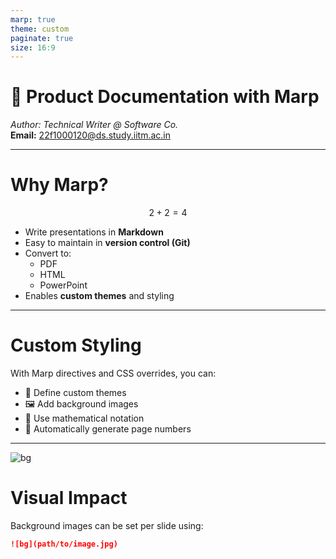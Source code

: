 ```yaml
---
marp: true
theme: custom
paginate: true
size: 16:9
---
```


<!-- _class: lead -->
<!-- footer: "22f1000120@ds.study.iitm.ac.in" -->

# 📘 Product Documentation with Marp  
*Author: Technical Writer @ Software Co.*  
**Email:** 22f1000120@ds.study.iitm.ac.in  

---

# Why Marp?

$$2+2=4$$

- Write presentations in **Markdown**
- Easy to maintain in **version control (Git)**
- Convert to:
  - PDF
  - HTML
  - PowerPoint
- Enables **custom themes** and styling

---

<!-- _class: default -->
<!-- _color: #1e88e5 -->

# Custom Styling

With Marp directives and CSS overrides, you can:

- 🎨 Define custom themes  
- 🖼️ Add background images  
- 🔢 Use mathematical notation  
- 📑 Automatically generate page numbers  

---

<!-- background image slide -->
<!-- _backgroundColor: #123456 -->
![bg](https://images.unsplash.com/photo-1519389950473-47ba0277781c?auto=format&fit=crop&w=1200&q=80)

# Visual Impact

Background images can be set per slide using:  
```markdown
![bg](path/to/image.jpg)
